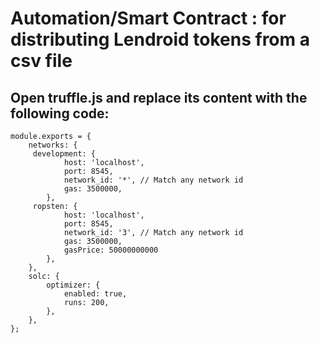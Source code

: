 # Automation/Smart Contract : for distributing Lendroid tokens from a csv file

## Open truffle.js and replace its content with the following code:

	module.exports = {
		networks: {
		 development: {
				host: 'localhost',
				port: 8545,
				network_id: '*', // Match any network id
				gas: 3500000,
			}, 
		 ropsten: {
				host: 'localhost',
				port: 8545,
				network_id: '3', // Match any network id
				gas: 3500000,
				gasPrice: 50000000000
			},
		},
		solc: {
			optimizer: {
				enabled: true,
				runs: 200,
			},
		},
	};
	
